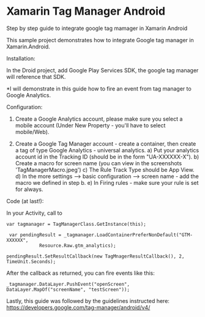 # Xamarin Tag Manager Android
Step by step guide to integrate google tag mamager in Xamarin Android

This sample project demonstrates how to integrate Google tag manager in Xamarin.Android.

Installation:

In the Droid project, add Google Play Services SDK, the google tag manager will reference that SDK.

*I will demonstrate in this guide how to fire an event from tag manager to Google Analytics.

Configuration:

1) Create a Google Analytics account, please make sure you select a mobile account 
(Under New Property - you'll have to select mobile/Web).

2) Create a Google Tag Manager account - create a container, then create a tag of type Google Analytics - universal analytics.
   a) Put your analytics account id in the Tracking ID (should be in the form "UA-XXXXXX-X").
   b) Create a macro for screen name (you can view in the screenshots 'TagManagerMacro.jpeg')
   c) The Rule Track Type should be App View.
   d) In the more settings --> basic configuration --> screen name - add the macro we defined in step b.
   e) In Firing rules - make sure your rule is set for always.
   
   
Code (at last!):

In your Activity, call to 
    
    var tagmanager = TagManagerClass.GetInstance(this);
    
     var pendingResult = _tagmanager.LoadContainerPreferNonDefault("GTM-XXXXXX",
                Resource.Raw.gtm_analytics);

    pendingResult.SetResultCallback(new TagMnagerResultCallback(), 2, TimeUnit.Seconds);
    
After the callback as returned, you can fire events like this:

    _tagmanager.DataLayer.PushEvent("openScreen", DataLayer.MapOf("screenName", "testScreen"));

Lastly, this guide was followed by the guidelines instructed here: https://developers.google.com/tag-manager/android/v4/
